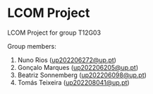 # LCOM Project

LCOM Project for group T12G03

Group members:

1. Nuno Rios (up202206272@up.pt)
2. Gonçalo Marques (up202206205@up.pt)
3. Beatriz Sonnemberg (up202206098@up.pt)
4. Tomás Teixeira (up202208041@up.pt)
